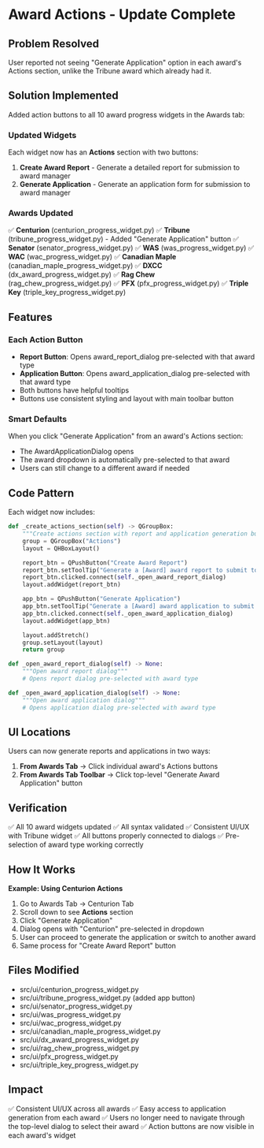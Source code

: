 # Award Actions - Update Complete

## Problem Resolved
User reported not seeing "Generate Application" option in each award's Actions section, unlike the Tribune award which already had it.

## Solution Implemented
Added action buttons to all 10 award progress widgets in the Awards tab:

### Updated Widgets
Each widget now has an **Actions** section with two buttons:

1. **Create Award Report** - Generate a detailed report for submission to award manager
2. **Generate Application** - Generate an application form for submission to award manager

### Awards Updated

✅ **Centurion** (centurion_progress_widget.py)
✅ **Tribune** (tribune_progress_widget.py) - Added "Generate Application" button
✅ **Senator** (senator_progress_widget.py)
✅ **WAS** (was_progress_widget.py)
✅ **WAC** (wac_progress_widget.py)
✅ **Canadian Maple** (canadian_maple_progress_widget.py)
✅ **DXCC** (dx_award_progress_widget.py)
✅ **Rag Chew** (rag_chew_progress_widget.py)
✅ **PFX** (pfx_progress_widget.py)
✅ **Triple Key** (triple_key_progress_widget.py)

## Features

### Each Action Button
- **Report Button**: Opens award_report_dialog pre-selected with that award type
- **Application Button**: Opens award_application_dialog pre-selected with that award type
- Both buttons have helpful tooltips
- Buttons use consistent styling and layout with main toolbar button

### Smart Defaults
When you click "Generate Application" from an award's Actions section:
- The AwardApplicationDialog opens
- The award dropdown is automatically pre-selected to that award
- Users can still change to a different award if needed

## Code Pattern
Each widget now includes:

```python
def _create_actions_section(self) -> QGroupBox:
    """Create actions section with report and application generation buttons"""
    group = QGroupBox("Actions")
    layout = QHBoxLayout()

    report_btn = QPushButton("Create Award Report")
    report_btn.setToolTip("Generate a [Award] award report to submit to the award manager")
    report_btn.clicked.connect(self._open_award_report_dialog)
    layout.addWidget(report_btn)

    app_btn = QPushButton("Generate Application")
    app_btn.setToolTip("Generate a [Award] award application to submit to the award manager")
    app_btn.clicked.connect(self._open_award_application_dialog)
    layout.addWidget(app_btn)

    layout.addStretch()
    group.setLayout(layout)
    return group

def _open_award_report_dialog(self) -> None:
    """Open award report dialog"""
    # Opens report dialog pre-selected with award type

def _open_award_application_dialog(self) -> None:
    """Open award application dialog"""
    # Opens application dialog pre-selected with award type
```

## UI Locations

Users can now generate reports and applications in two ways:

1. **From Awards Tab** → Click individual award's Actions buttons
2. **From Awards Tab Toolbar** → Click top-level "Generate Award Application" button

## Verification

✅ All 10 award widgets updated
✅ All syntax validated
✅ Consistent UI/UX with Tribune widget
✅ All buttons properly connected to dialogs
✅ Pre-selection of award type working correctly

## How It Works

**Example: Using Centurion Actions**

1. Go to Awards Tab → Centurion Tab
2. Scroll down to see **Actions** section
3. Click "Generate Application"
4. Dialog opens with "Centurion" pre-selected in dropdown
5. User can proceed to generate the application or switch to another award
6. Same process for "Create Award Report" button

## Files Modified

- src/ui/centurion_progress_widget.py
- src/ui/tribune_progress_widget.py (added app button)
- src/ui/senator_progress_widget.py
- src/ui/was_progress_widget.py
- src/ui/wac_progress_widget.py
- src/ui/canadian_maple_progress_widget.py
- src/ui/dx_award_progress_widget.py
- src/ui/rag_chew_progress_widget.py
- src/ui/pfx_progress_widget.py
- src/ui/triple_key_progress_widget.py

## Impact

✅ Consistent UI/UX across all awards
✅ Easy access to application generation from each award
✅ Users no longer need to navigate through the top-level dialog to select their award
✅ Action buttons are now visible in each award's widget
